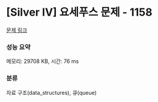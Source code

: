 # [Silver IV] 요세푸스 문제 - 1158 

[문제 링크](https://www.acmicpc.net/problem/1158) 

### 성능 요약

메모리: 29708 KB, 시간: 76 ms

### 분류

자료 구조(data_structures), 큐(queue)


